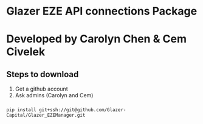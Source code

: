 # Glazer EZE API connections Package
# Developed by Carolyn Chen & Cem Civelek

## Steps to download
1. Get a github account
2. Ask admins (Carolyn and Cem)
### 
`pip install git+ssh://git@github.com/Glazer-Capital/Glazer_EZEManager.git`
